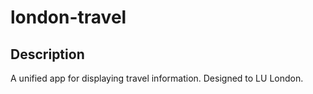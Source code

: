 # london-travel
## Description
A unified app for displaying travel information. Designed to LU London.